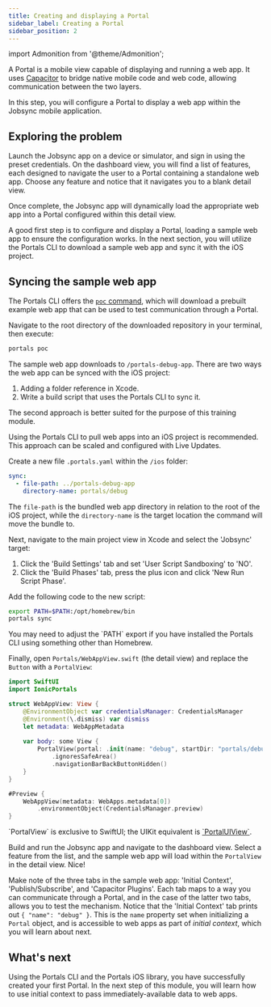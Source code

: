 ```yaml
---
title: Creating and displaying a Portal
sidebar_label: Creating a Portal
sidebar_position: 2
---
```


import Admonition from '@theme/Admonition';

A Portal is a mobile view capable of displaying and running a web app. It uses <a href="https://capacitorjs.com/" target="_blank">Capacitor</a> to bridge native mobile code and web code, allowing communication between the two layers.

In this step, you will configure a Portal to display a web app within the Jobsync mobile application.

## Exploring the problem

Launch the Jobsync app on a device or simulator, and sign in using the preset credentials. On the dashboard view, you will find a list of features, each designed to navigate the user to a Portal containing a standalone web app. Choose any feature and notice that it navigates you to a blank detail view.

Once complete, the Jobsync app will dynamically load the appropriate web app into a Portal configured within this detail view. 

A good first step is to configure and display a Portal, loading a sample web app to ensure the configuration works. In the next section, you will utilize the Portals CLI to download a sample web app and sync it with the iOS project.

## Syncing the sample web app

The Portals CLI offers the <a href="https://ionic.io/docs/portals/cli/commands/poc" target="_blank">`poc` command</a>, which will download a prebuilt example web app that can be used to test communication through a Portal. 

Navigate to the root directory of the downloaded repository in your terminal, then execute:

```bash terminal
portals poc
```

The sample web app downloads to `/portals-debug-app`. There are two ways the web app can be synced with the iOS project:

1. Adding a folder reference in Xcode.
2. Write a build script that uses the Portals CLI to sync it.

The second approach is better suited for the purpose of this training module.

<Admonition type="info" title="Best Practice">
Using the Portals CLI to pull web apps into an iOS project is recommended. This approach can be scaled and configured with Live Updates.
</Admonition>

Create a new file `.portals.yaml` within the `/ios` folder:

```yaml ios/.portals.yaml
sync:
  - file-path: ../portals-debug-app
    directory-name: portals/debug
```

The `file-path` is the bundled web app directory in relation to the root of the iOS project, while the `directory-name` is the target location the command will move the bundle to.

Next, navigate to the main project view in Xcode and select the 'Jobsync' target:

1. Click the 'Build Settings' tab and set 'User Script Sandboxing' to 'NO'.
2. Click the 'Build Phases' tab, press the plus icon and click 'New Run Script Phase'.

Add the following code to the new script:

```bash
export PATH=$PATH:/opt/homebrew/bin
portals sync 
```

<Admonition type="info">
You may need to adjust the `PATH` export if you have installed the Portals CLI using something other than Homebrew.
</Admonition>

Finally, open `Portals/WebAppView.swift` (the detail view) and replace the `Button` with a `PortalView`: 

```swift Portals/WebAppView.swift focus=2,10
import SwiftUI
import IonicPortals

struct WebAppView: View {
    @EnvironmentObject var credentialsManager: CredentialsManager
    @Environment(\.dismiss) var dismiss
    let metadata: WebAppMetadata
    
    var body: some View {
        PortalView(portal: .init(name: "debug", startDir: "portals/debug"))
            .ignoresSafeArea()
            .navigationBarBackButtonHidden()
    }
}

#Preview {
    WebAppView(metadata: WebApps.metadata[0])
        .environmentObject(CredentialsManager.preview)
}
```

<Admonition type="info">
`PortalView` is exclusive to SwiftUI; the UIKit equivalent is <a href="https://ionic.io/docs/portals/for-ios/getting-started#using-portalview-and-portaluiview" target="_blank">`PortalUIView`</a>.
</Admonition>

Build and run the Jobsync app and navigate to the dashboard view. Select a feature from the list, and the sample web app will load within the `PortalView` in the detail view. Nice!

Make note of the three tabs in the sample web app: 'Initial Context', 'Publish/Subscribe', and 'Capacitor Plugins'. Each tab maps to a way you can communicate through a Portal, and in the case of the latter two tabs, allows you to test the mechanism. Notice that the 'Initial Context' tab prints out `{ "name": "debug" }`. This is the `name` property set when initializing a `Portal` object, and is accessible to web apps as part of *initial context*, which you will learn about next.

## What's next

Using the Portals CLI and the Portals iOS library, you have successfully created your first Portal. In the next step of this module, you will learn how to use initial context to pass immediately-available data to web apps. 
